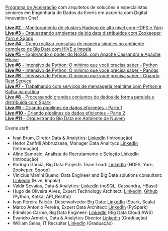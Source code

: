 [Programa de Aceleração](https://web.digitalinnovation.one/acceleration/aceleracao-global-dev-4-everis?tab=path) com arquitetos de soluções e especialistas seniores em Engenharia de Dados da Everis em parceria com Digital Innovation One! <br>

[**Live #2** - Monitoramento de clusters Hadoop de alto nível com HDFS e Yarn](https://github.com/felipedoamarals/Aceleracao_Global_Dev4_Everis/blob/master/Live%20%232.md) <br>
[**Live #3** - Orquestrando ambientes de big data distribuídos com Zookeeper, Yarn e Sqoop](https://github.com/felipedoamarals/Aceleracao_Global_Dev4_Everis/blob/master/Live%20%233.md) <br>
[**Live #4** - Como realizar consultas de maneira simples no ambiente complexo de Big Data com HIVE e Impala](https://github.com/felipedoamarals/Aceleracao_Global_Dev4_Everis/blob/master/Live%20%234.md) <br>
[**Live #5** - Explorando o poder do NoSQL com Apache Cassandra e Apache Hbase](https://github.com/felipedoamarals/Aceleracao_Global_Dev4_Everis/blob/master/Live%20%235.md) <br>
[**Live #6** - Intensivo de Python: O mínimo que você precisa saber - Python](https://github.com/felipedoamarals/Aceleracao_Global_Dev4_Everis/blob/master/Live%20%236%20-%20Python.ipynb) <br>
[**Live #6** - Intensivo de Python: O mínimo que você precisa saber - Pandas](https://github.com/felipedoamarals/Aceleracao_Global_Dev4_Everis/blob/master/Live%20%236%20-%20Pandas.ipynb) <br>
[**Live #6** - Intensivo de Python: O mínimo que você precisa saber - Criando Rest Service](https://github.com/felipedoamarals/Aceleracao_Global_Dev4_Everis/blob/master/Live%20%236%20-%20Criando_Rest_Service.ipynb) <br>
[**Live #7** - Trabalhando com serviços de mensageria real time com Python e Kafka na prática](https://github.com/felipedoamarals/Aceleracao_Global_Dev4_Everis/blob/master/Live%20%237.ipynb) <br>
[**Live #8** - Processando grandes conjuntos de dados de forma paralela e distribuída com Spark](https://github.com/felipedoamarals/Aceleracao_Global_Dev4_Everis/blob/master/Live%20%238.md) <br>
[**Live #9** - Criando pipelines de dados eficientes - Parte 1](https://github.com/felipedoamarals/Aceleracao_Global_Dev4_Everis/blob/master/Live%20%239.md) <br>
[**Live #10** - Criando pipelines de dados eficientes - Parte 2](https://github.com/felipedoamarals/Aceleracao_Global_Dev4_Everis/blob/master/Live%20%239.md) <br>
[**Live #11** - Orquestrando Big Data em Ambiente de Nuvem](https://github.com/felipedoamarals/Aceleracao_Global_Dev4_Everis/blob/master/Live%20%2311.md) <br>


Everis staff <br>
* Ivan Brum, Diretor Data & Analytics: [LinkedIn](https://www.linkedin.com/in/ivan-brum-960358/) (Introdução) <br>
* Heitor Zanfrili Abbruzzese, Manager Data Analitycs [LinkedIn](https://www.linkedin.com/in/heitor-zanfrili-abbruzzese-95086923/) (Introdução) <br>
* Aline Sampaio, Analista de Recrutamento e Seleção [LinkedIn](https://www.linkedin.com/in/aline-sampaio-39bb3251/) (Introdução) <br>
* Rodrigo Garcia, Big Data Projects Team Lead: [LinkedIn](https://www.linkedin.com/in/rodsantosg/) (HDFS, Yarn, Zookeper, Sqoop)<br>
* Vinicius Manini Bueno, Data Engineer and Big Data solutions consultant: [LinkedIn](https://www.linkedin.com/in/vinicius-m-bueno-br/) (Hive, Impala)<br>
* Valdir Sevaios, Data & Analytics: [LinkedIn](https://www.linkedin.com/in/valdir-novo-sevaios-junior-8190a096/) (noSQL, Cassandra, HBase)<br>
* Hugo de Oliveira Alves, Expert Technology Architect: [LinkedIn](https://www.linkedin.com/in/huguinho/), [Github](https://github.com/huguinho-alves/python_aceleracao_everys)  (Python, Kafka, API_Restful) <br>
* Ivan Pereira Falcão, Desenvolvedor Big Data: [LinkedIn](https://www.linkedin.com/in/ivanpfalcao/)  (Spark, Scala)<br>
* Marco Antonio Pereira, Expert Data Architect: [LinkedIn](https://www.linkedin.com/in/marcoap/) (PySpark)<br>
* Edmilson Carmo, Big Data Engineer: [LinkedIn](https://www.linkedin.com/in/edm-carmo/) (Big Data Cloud AWS)<br>
* Evandro Armelin, Data & Analytics Director [LinkedIn](https://www.linkedin.com/in/evandroarmelin/) (Graduação) <br>
* William Seles, IT Recruiter [LinkedIn](https://www.linkedin.com/in/william-seles-464351147/) (Graduação) <br>
